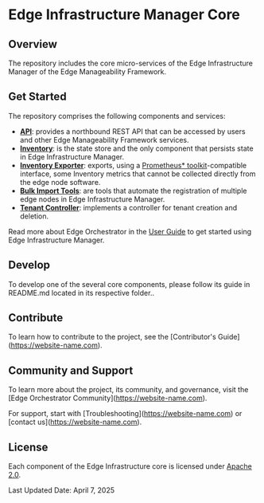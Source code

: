 # Edge Infrastructure Manager Core

## Overview

The repository includes the core micro-services of the Edge Infrastructure Manager of the Edge Manageability Framework.

## Get Started

The repository comprises the following components and services:

- [**API**](api/): provides a northbound REST API that can be accessed by users and other Edge Manageability Framework
services.
- [**Inventory**](inventory/): is the state store and the only component that persists state in Edge Infrastructure Manager.
- [**Inventory Exporter**](exporters-inventory/): exports, using a [Prometheus\* toolkit](https://prometheus.io/)-compatible
interface, some Inventory metrics that cannot be collected directly from the edge node software.
- [**Bulk Import Tools**](bulk-import-tools/): are tools that automate the registration of multiple edge nodes in
Edge Infrastructure Manager.
- [**Tenant Controller**](tenant-controller/): implements a controller for tenant creation and deletion.

Read more about Edge Orchestrator in the [User Guide][user-guide-url] to get started
using Edge Infrastructure Manager.

## Develop

To develop one of the several core components, please follow its guide in README.md located in its respective folder..

## Contribute

To learn how to contribute to the project, see the \[Contributor's
Guide\](<https://website-name.com>).

## Community and Support

To learn more about the project, its community, and governance, visit
the \[Edge Orchestrator Community\](<https://website-name.com>).

For support, start with \[Troubleshooting\](<https://website-name.com>) or
\[contact us\](<https://website-name.com>).

## License

Each component of the Edge Infrastructure core is licensed under
[Apache 2.0][apache-license].

Last Updated Date: April 7, 2025

[user-guide-url]: https://docs.openedgeplatform.intel.com/edge-manage-docs/main/user_guide/get_started_guide/index.html
[apache-license]: https://www.apache.org/licenses/LICENSE-2.0

